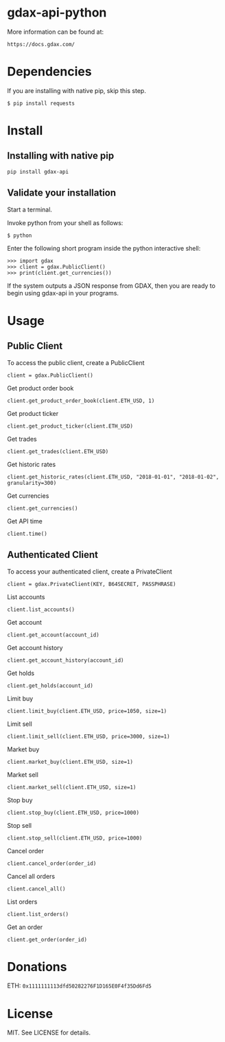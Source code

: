 # gdax-api-python

More information can be found at:

    https://docs.gdax.com/

# Dependencies

If you are installing with native pip, skip this step.

    $ pip install requests

# Install

## Installing with native pip

    pip install gdax-api

## Validate your installation

Start a terminal.

Invoke python from your shell as follows:

    $ python

Enter the following short program inside the python interactive shell:

    >>> import gdax
    >>> client = gdax.PublicClient()
    >>> print(client.get_currencies())

If the system outputs a JSON response from GDAX, then you are ready to begin using gdax-api in your programs.

# Usage

## Public Client

To access the public client, create a PublicClient

    client = gdax.PublicClient()

Get product order book

    client.get_product_order_book(client.ETH_USD, 1)

Get product ticker

    client.get_product_ticker(client.ETH_USD)

Get trades

    client.get_trades(client.ETH_USD)

Get historic rates

    client.get_historic_rates(client.ETH_USD, "2018-01-01", "2018-01-02", granularity=300)

Get currencies

    client.get_currencies()

Get API time

    client.time()

## Authenticated Client

To access your authenticated client, create a PrivateClient

    client = gdax.PrivateClient(KEY, B64SECRET, PASSPHRASE)

List accounts

    client.list_accounts()

Get account

    client.get_account(account_id)

Get account history

    client.get_account_history(account_id)

Get holds

    client.get_holds(account_id)

Limit buy

    client.limit_buy(client.ETH_USD, price=1050, size=1)

Limit sell

    client.limit_sell(client.ETH_USD, price=3000, size=1)

Market buy

    client.market_buy(client.ETH_USD, size=1)

Market sell

    client.market_sell(client.ETH_USD, size=1)

Stop buy

    client.stop_buy(client.ETH_USD, price=1000)

Stop sell

    client.stop_sell(client.ETH_USD, price=1000)

Cancel order

    client.cancel_order(order_id)

Cancel all orders

    client.cancel_all()

List orders

    client.list_orders()

Get an order

    client.get_order(order_id)

# Donations

ETH: `0x1111111113dfd50282276F1D165E0F4f35Dd6Fd5`

# License

MIT. See LICENSE for details.